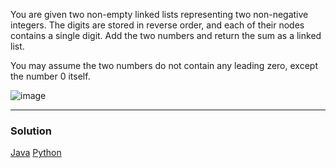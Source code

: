 You are given two non-empty linked lists representing two non-negative integers. The digits are stored in reverse order, and each of their nodes contains a single digit. Add the two numbers and return the sum as a linked list.

You may assume the two numbers do not contain any leading zero, except the number 0 itself.

![image](https://user-images.githubusercontent.com/22523309/169663586-d9333821-3a95-4233-a2a9-7112798a9b95.png)

<hr>

<h3>Solution</h3>
<a href="https://github.com/anikpuranik/LeetCode/blob/main/Java/Problem%202:%20Add%20Two%20Numbers.md">Java</a>
<a href="https://github.com/anikpuranik/LeetCode/blob/main/Python/Problem%202:%20Add%20Two%20Numbers.md">Python</a>
